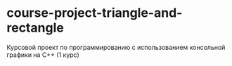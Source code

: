 # course-project-triangle-and-rectangle
Курсовой проект по программированию с использованием консольной графики на C++ (1 курс)
